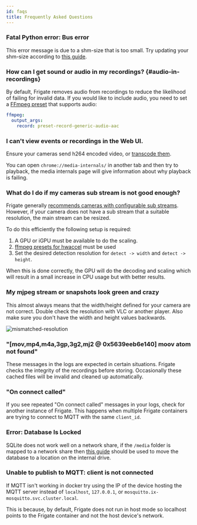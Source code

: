 ```yaml
---
id: faqs
title: Frequently Asked Questions
---
```


### Fatal Python error: Bus error

This error message is due to a shm-size that is too small. Try updating your shm-size according to [this guide](../frigate/installation.md#calculating-required-shm-size).

### How can I get sound or audio in my recordings? {#audio-in-recordings}

By default, Frigate removes audio from recordings to reduce the likelihood of failing for invalid data. If you would like to include audio, you need to set a [FFmpeg preset](/configuration/ffmpeg_presets) that supports audio:

```yaml
ffmpeg:
  output_args:
    record: preset-record-generic-audio-aac
```

### I can't view events or recordings in the Web UI.

Ensure your cameras send h264 encoded video, or [transcode them](/configuration/restream.md).

You can open `chrome://media-internals/` in another tab and then try to playback, the media internals page will give information about why playback is failing.

### What do I do if my cameras sub stream is not good enough?

Frigate generally [recommends cameras with configurable sub streams](/frigate/hardware.md). However, if your camera does not have a sub stream that a suitable resolution, the main stream can be resized.

To do this efficiently the following setup is required:
1. A GPU or iGPU must be available to do the scaling.
2. [ffmpeg presets for hwaccel](/configuration/hardware_acceleration.md) must be used
3. Set the desired detection resolution for `detect -> width` and `detect -> height`.

When this is done correctly, the GPU will do the decoding and scaling which will result in a small increase in CPU usage but with better results.

### My mjpeg stream or snapshots look green and crazy

This almost always means that the width/height defined for your camera are not correct. Double check the resolution with VLC or another player. Also make sure you don't have the width and height values backwards.

![mismatched-resolution](/img/mismatched-resolution-min.jpg)

### "[mov,mp4,m4a,3gp,3g2,mj2 @ 0x5639eeb6e140] moov atom not found"

These messages in the logs are expected in certain situations. Frigate checks the integrity of the recordings before storing. Occasionally these cached files will be invalid and cleaned up automatically.

### "On connect called"

If you see repeated "On connect called" messages in your logs, check for another instance of Frigate. This happens when multiple Frigate containers are trying to connect to MQTT with the same `client_id`.

### Error: Database Is Locked

SQLite does not work well on a network share, if the `/media` folder is mapped to a network share then [this guide](../configuration/advanced.md#database) should be used to move the database to a location on the internal drive.

### Unable to publish to MQTT: client is not connected

If MQTT isn't working in docker try using the IP of the device hosting the MQTT server instead of `localhost`, `127.0.0.1`, or `mosquitto.ix-mosquitto.svc.cluster.local`.

This is because, by default, Frigate does not run in host mode so localhost points to the Frigate container and not the host device's network.

